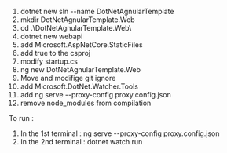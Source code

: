 1. dotnet new sln --name DotNetAgnularTemplate
2. mkdir DotNetAgnularTemplate.Web
3. cd .\DotNetAgnularTemplate.Web\
4. dotnet new webapi
5. add Microsoft.AspNetCore.StaticFiles
6. add <TypeScriptCompileBlocked>true</TypeScriptCompileBlocked> to the csproj 
7. modify startup.cs 
8. ng new DotNetAgnularTemplate.Web
9. Move and modifige git ignore
10. add Microsoft.DotNet.Watcher.Tools
11. add ng serve --proxy-config proxy.config.json
12. remove node_modules from compilation 

To run : 
1. In the 1st terminal : ng serve --proxy-config proxy.config.json
2. In the 2nd terminal : dotnet watch run



